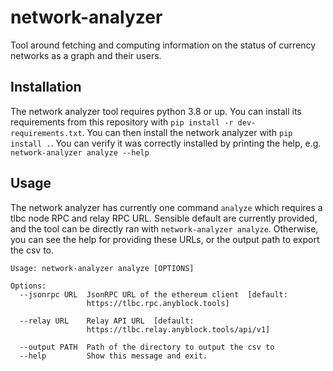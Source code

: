 # network-analyzer

Tool around fetching and computing information on the status of currency networks as a graph and their users.


## Installation

The network analyzer tool requires python 3.8 or up. You can install its requirements from this repository with
`pip install -r dev-requirements.txt`. You can then install the network analyzer with `pip install .`.
You can verify it was correctly installed by printing the help, e.g. `network-analyzer analyze --help`

## Usage

The network analyzer has currently one command `analyze` which requires a tlbc node RPC and relay RPC URL.
Sensible default are currently provided, and the tool can be directly ran with `network-analyzer analyze`.
Otherwise, you can see the help for providing these URLs, or the output path to export the csv to.

```
Usage: network-analyzer analyze [OPTIONS]

Options:
  --jsonrpc URL  JsonRPC URL of the ethereum client  [default:
                 https://tlbc.rpc.anyblock.tools]

  --relay URL    Relay API URL  [default:
                 https://tlbc.relay.anyblock.tools/api/v1]

  --output PATH  Path of the directory to output the csv to
  --help         Show this message and exit.
```
